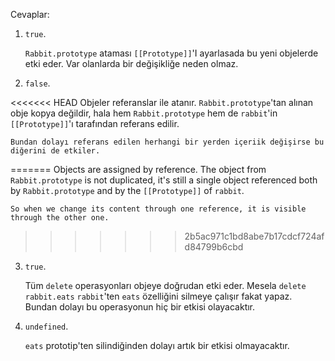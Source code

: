
Cevaplar:

1. `true`. 

    `Rabbit.prototype` ataması `[[Prototype]]`'I ayarlasada bu yeni objelerde etki eder. Var olanlarda bir değişikliğe neden olmaz.
    

2. `false`. 

<<<<<<< HEAD
    Objeler referanslar ile atanır. `Rabbit.prototype`'tan alınan obje kopya değildir, hala hem `Rabbit.prototype` hem de `rabbit`'in `[[Prototype]]`'ı tarafından referans edilir.
    
    Bundan dolayı referans edilen herhangi bir yerden içeriik değişirse bu diğerini de etkiler.
    
=======
    Objects are assigned by reference. The object from `Rabbit.prototype` is not duplicated, it's still a single object referenced both by `Rabbit.prototype` and by the `[[Prototype]]` of `rabbit`. 

    So when we change its content through one reference, it is visible through the other one.

>>>>>>> 2b5ac971c1bd8abe7b17cdcf724afd84799b6cbd
3. `true`.

    Tüm  `delete` operasyonları objeye doğrudan etki eder. Mesela `delete rabbit.eats` `rabbit`'ten `eats` özelliğini silmeye çalışır fakat yapaz. Bundan dolayı bu operasyonun hiç bir etkisi olayacaktır.
    
4. `undefined`.

    `eats` prototip'ten silindiğinden dolayı artık bir etkisi olmayacaktır.
